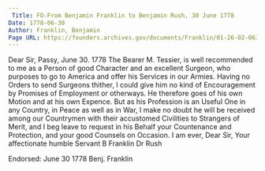 ```yaml
---
 Title: FO-From Benjamin Franklin to Benjamin Rush, 30 June 1778
Date: 1778-06-30
Author: Franklin, Benjamin
Page URL: https://founders.archives.gov/documents/Franklin/01-26-02-0636
---
```


Dear Sir,
Passy, June 30. 1778
The Bearer M. Tessier, is well recommended to me as a Person of good Character and an excellent Surgeon, who purposes to go to America and offer his Services in our Armies. Having no Orders to send Surgeons thither, I could give him no kind of Encouragement by Promises of Employment or otherways. He therefore goes of his own Motion and at his own Expence. But as his Profession is an Useful One in any Country, in Peace as well as in War, I make no doubt he will be received among our Countrymen with their accustomed Civilities to Strangers of Merit, and I beg leave to request in his Behalf your Countenance and Protection, and your good Counsels on Occasion. I am ever, Dear Sir, Your affectionate humble Servant
B Franklin
Dr Rush
 
Endorsed: June 30 1778 Benj. Franklin

